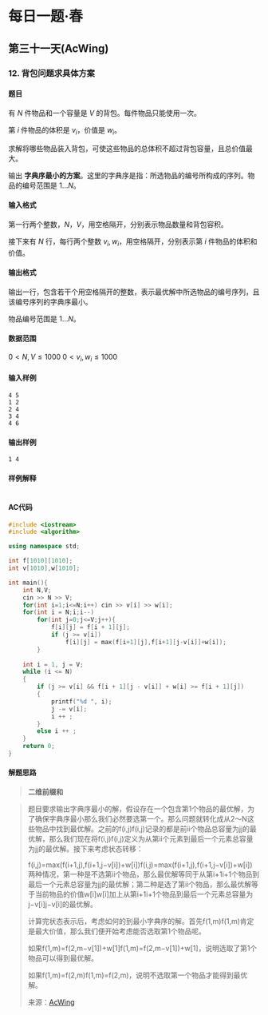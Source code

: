 # 每日一题·春

## 第三十一天(AcWing)

### 12. 背包问题求具体方案

#### 题目

有 $N$ 件物品和一个容量是 $V$ 的背包。每件物品只能使用一次。

第 $i$ 件物品的体积是 $v_i$，价值是 $w_i$。

求解将哪些物品装入背包，可使这些物品的总体积不超过背包容量，且总价值最大。

输出 **字典序最小的方案**。这里的字典序是指：所选物品的编号所构成的序列。物品的编号范围是 $1…N$。

#### 输入格式

第一行两个整数，$N，V$，用空格隔开，分别表示物品数量和背包容积。

接下来有 $N$ 行，每行两个整数 $v_i,w_i$，用空格隔开，分别表示第 $i$ 件物品的体积和价值。

#### 输出格式

输出一行，包含若干个用空格隔开的整数，表示最优解中所选物品的编号序列，且该编号序列的字典序最小。

物品编号范围是 $1…N$。

#### 数据范围

$0<N,V≤1000$
$0<v_i,w_i≤1000$

#### 输入样例

```
4 5
1 2
2 4
3 4
4 6
```

#### 输出样例

```
1 4
```

#### 样例解释

```

```

#### AC代码

```c++
#include <iostream>
#include <algorithm>

using namespace std;

int f[1010][1010];
int v[1010],w[1010];

int main(){
    int N,V;
    cin >> N >> V;
    for(int i=1;i<=N;i++) cin >> v[i] >> w[i];
    for(int i = N;i;i--)
        for(int j=0;j<=V;j++){
            f[i][j] = f[i + 1][j];
            if (j >= v[i])
                f[i][j] = max(f[i+1][j],f[i+1][j-v[i]]+w[i]);
        }
        
    int i = 1, j = V;
    while (i <= N)
    {
        if (j >= v[i] && f[i + 1][j - v[i]] + w[i] >= f[i + 1][j])
        {
            printf("%d ", i);
            j -= v[i];
            i ++ ;
        }
        else i ++ ;
    }
    return 0;
}
```

#### 解题思路

> **二维前缀和**

>题目要求输出字典序最小的解，假设存在一个包含第1个物品的最优解，为了确保字典序最小那么我们必然要选第一个。那么问题就转化成从2～N这些物品中找到最优解。之前的f(i,j)f(i,j)记录的都是前ii个物品总容量为jj的最优解，那么我们现在将f(i,j)f(i,j)定义为从第ii个元素到最后一个元素总容量为jj的最优解。接下来考虑状态转移：
>
>f(i,j)=max(f(i+1,j),f(i+1,j−v[i])+w[i])f(i,j)=max(f(i+1,j),f(i+1,j−v[i])+w[i])
>两种情况，第一种是不选第ii个物品，那么最优解等同于从第i+1i+1个物品到最后一个元素总容量为jj的最优解；第二种是选了第ii个物品，那么最优解等于当前物品的价值w[i]w[i]加上从第i+1i+1个物品到最后一个元素总容量为j−v[i]j−v[i]的最优解。
>
>计算完状态表示后，考虑如何的到最小字典序的解。首先f(1,m)f(1,m)肯定是最大价值，那么我们便开始考虑能否选取第1个物品呢。
>
>如果f(1,m)=f(2,m−v[1])+w[1]f(1,m)=f(2,m−v[1])+w[1]，说明选取了第1个物品可以得到最优解。
>
>如果f(1,m)=f(2,m)f(1,m)=f(2,m)，说明不选取第一个物品才能得到最优解。
>
>来源：[AcWing](https://www.acwing.com/solution/content/2687/)

